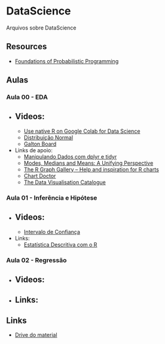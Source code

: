 # DataScience
Arquivos sobre DataScience

## Resources

- [Foundations of Probabilistic Programming](https://www.cambridge.org/core/books/foundations-of-probabilistic-programming/819623B1B5B33836476618AC0621F0EE)

## Aulas

### Aula 00 - EDA

- Videos:
  -
  - [Use native R on Google Colab for Data Science](https://www.youtube.com/watch?v=huAWa0bqxtA)
  - [Distribuição Normal](https://www.youtube.com/playlist?list=PL7xT0Gz6G0-Q5qb_8EovDacbfD-67UuWu)
  - [Galton Board](https://www.youtube.com/watch?v=Vo9Esp1yaC8)
- Links de apoio:
  - [Manipulando Dados com dplyr e tidyr](https://www.ufrgs.br/wiki-r/index.php?title=Manipulando_Dados_com_dplyr_e_tidyr)
  - [Modes, Medians and Means: A Unifying Perspective](http://www.johnmyleswhite.com/notebook/2013/03/22/modes-medians-and-means-an-unifying-perspective/)
  - [The R Graph Gallery – Help and inspiration for R charts](https://www.r-graph-gallery.com/)
  - [Chart Doctor](http://ft.com/vocabulary)
  - [The Data Visualisation Catalogue](https://datavizcatalogue.com/)
 
### Aula 01 - Inferência e Hipótese

- Videos:
  -
  - [Intervalo de Confiança](https://www.youtube.com/playlist?list=PL7xT0Gz6G0-SgMcsUnaSYs4kT2z69ikM2)
- Links:
  - [Estatística Descritiva com o R](https://rpubs.com/henriquealvarenga/350498)

### Aula 02 - Regressão

- Videos:
  -
- Links:
  -

## Links

- [Drive do material](https://drive.google.com/drive/folders/1yNgEp3QxxHztMBBmMxPLYfOyn3P2ROeq)
